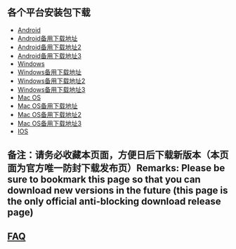 
## 各个平台安装包下载
- <a href="https://getfotiaoqiang.cf/downloads/2.6.5/fotiaoqiang-v2.6.5-1.apk"> Android </a>
- <a href="https://s3.amazonaws.com/fotiaoqiang/fotiaoqiang-v2.6.5-1.apk"> Android备用下载地址 </a>
- <a href="https://gitlab.com/fotiaoqiang/download/-/blob/master/fotiaoqiang-v2.6.5-1.apk"> Android备用下载地址2 </a>
- <a href="https://github.com/getfotiaoqiang/fotiaoqiang/releases/download/V2.6.5/fotiaoqiang-v2.6.5-1.apk"> Android备用下载地址3 </a>
- <a href="https://getfotiaoqiang.cf/downloads/2.6.2/fotiaoqiang-2.6.2-1-Setup.exe.apk"> Windows </a>
- <a href="https://s3.amazonaws.com/fotiaoqiang/fotiaoqiang-2.6.2-1-Setup.exe"> Windows备用下载地址 </a>
- <a href="https://gitlab.com/fotiaoqiang/download/-/blob/master/fotiaoqiang-2.6.2-1-Setup.exe"> Windows备用下载地址2 </a>
- <a href="https://github.com/getfotiaoqiang/fotiaoqiang/releases/download/V2.6.2/fotiaoqiang-2.6.2-1-Setup.exe"> Windows备用下载地址3 </a>
- <a href="https://getfotiaoqiang.cf/downloads/2.6.2/v262-1_fotiaoqiang_darwin_amd64_install.dmg"> Mac OS </a>
- <a href="https://s3.amazonaws.com/fotiaoqiang/v262-1_fotiaoqiang_darwin_amd64_install.dmg"> Mac OS备用下载地址 </a>
- <a href="https://gitlab.com/fotiaoqiang/download/-/blob/master/v262-1_fotiaoqiang_darwin_amd64_install.dmg"> Mac OS备用下载地址2 </a>
- <a href="https://github.com/getfotiaoqiang/fotiaoqiang/releases/download/V2.6.2/v262-1_fotiaoqiang_darwin_amd64_install.dmg"> Mac OS备用下载地址3 </a>
- <a href="https://www.zhenleguan.com/download/ios/"> IOS </a> 

## 备注：请务必收藏本页面，方便日后下载新版本（本页面为官方唯一防封下载发布页）Remarks: Please be sure to bookmark this page so that you can download new versions in the future (this page is the only official anti-blocking download release page)

## <a href="https://github.com/getfotiaoqiang/fotiaoqiang/wiki/FAQ">FAQ</a>

